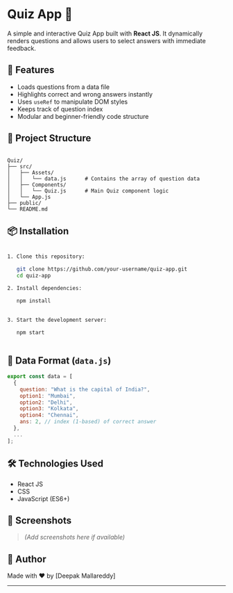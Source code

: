 
# Quiz App 🧠

A simple and interactive Quiz App built with **React JS**. It dynamically renders questions and allows users to select answers with immediate feedback.

## 🚀 Features

- Loads questions from a data file
- Highlights correct and wrong answers instantly
- Uses `useRef` to manipulate DOM styles
- Keeps track of question index
- Modular and beginner-friendly code structure

## 📁 Project Structure

```

Quiz/
├── src/
│   ├── Assets/
│   │   └── data.js      # Contains the array of question data
│   ├── Components/
│   │   └── Quiz.js      # Main Quiz component logic
│   └── App.js
├── public/
└── README.md

````

## 📦 Installation
   
````bash

1. Clone this repository:

   git clone https://github.com/your-username/quiz-app.git
   cd quiz-app

2. Install dependencies:

   npm install
   

3. Start the development server:

   npm start
   
````

## 🧠 Data Format (`data.js`)


```js
export const data = [
  {
    question: "What is the capital of India?",
    option1: "Mumbai",
    option2: "Delhi",
    option3: "Kolkata",
    option4: "Chennai",
    ans: 2, // index (1-based) of correct answer
  },
  ...
];
```

## 🛠️ Technologies Used

* React JS
* CSS
* JavaScript (ES6+)

## 📸 Screenshots

> *(Add screenshots here if available)*

## 🙌 Author

Made with ❤️ by \[Deepak Mallareddy]

---

